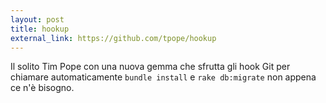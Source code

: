 ```yaml
---
layout: post
title: hookup
external_link: https://github.com/tpope/hookup
---
```


Il solito Tim Pope con una nuova gemma che sfrutta gli hook Git per chiamare automaticamente `bundle install` e `rake db:migrate` non appena ce n'è bisogno.
